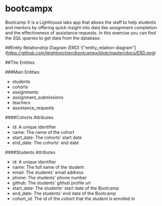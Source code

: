 # bootcampx
Bootcamp X is a Lighthouse labs app that allows the staff to help students and mentors by offering quick insight into data like assignment completion and the effectiveness of assistance requests. In this exercise you can find the SQL queries to get data from the database.

##Entity Relationship Diagram (ERD)
!["entity_relation-diagram"]
(https://github.com/leightonchien/bootcampx/blob/master/docs/ERD.png)

##The Entities

###Main Entities
- students
- cohorts
- assignments
- assignment_submissions
- teachers
- assistance_requests

####Cohorts Attributes
- id: A unique identifier
- name: The name of the cohort
- start_date: The cohorts' start date
- end_date: The cohorts' end date

####Students Attributes
- id: A unique identifier
- name: The full name of the student
- email: The students' email address
- phone: The students' phone number
- github: The students' github profile url
- start_date: The students' start date of the Bootcamp
- end_date: The students' end date of the Bootcamp
- cohort_id: The id of the cohort that the student is enrolled in
